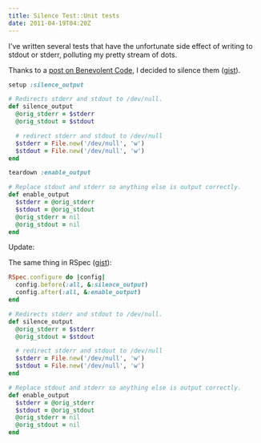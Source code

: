 ```yaml
---
title: Silence Test::Unit tests
date: 2011-04-19T04:20Z
---
```

I've written several tests that have the unfortunate side effect of writing to stdout or stderr, polluting my pretty stream of dots.

Thanks to a [post on Benevolent Code][post], I decided to silence them ([gist](https://gist.github.com/adamstegman/926853)).

```ruby
setup :silence_output

# Redirects stderr and stdout to /dev/null.
def silence_output
  @orig_stderr = $stderr
  @orig_stdout = $stdout

  # redirect stderr and stdout to /dev/null
  $stderr = File.new('/dev/null', 'w')
  $stdout = File.new('/dev/null', 'w')
end

teardown :enable_output

# Replace stdout and stderr so anything else is output correctly.
def enable_output
  $stderr = @orig_stderr
  $stdout = @orig_stdout
  @orig_stderr = nil
  @orig_stdout = nil
end
```

Update:

The same thing in RSpec ([gist](https://gist.github.com/926858)):

```ruby
RSpec.configure do |config|
  config.before(:all, &:silence_output)
  config.after(:all, &:enable_output)
end

# Redirects stderr and stdout to /dev/null.
def silence_output
  @orig_stderr = $stderr
  @orig_stdout = $stdout

  # redirect stderr and stdout to /dev/null
  $stderr = File.new('/dev/null', 'w')
  $stdout = File.new('/dev/null', 'w')
end

# Replace stdout and stderr so anything else is output correctly.
def enable_output
  $stderr = @orig_stderr
  $stdout = @orig_stdout
  @orig_stderr = nil
  @orig_stdout = nil
end
```

[post]: http://benevolentcode.com/2011/03/temporarily-redirect-stdout-in-ruby/
